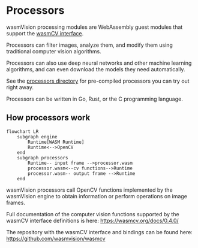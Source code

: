 # Processors

wasmVision processing modules are WebAssembly guest modules that support the [wasmCV interface](https://wasmcv.org).

Processors can filter images, analyze them, and modify them using traditional computer vision algorithms.

Processors can also use deep neural networks and other machine learning algorithms, and can even download the models they need automatically.

See the [processors directory](./processors/) for pre-compiled processors you can try out right away.

Processors can be written in Go, Rust, or the C programming language.

## How processors work

```mermaid
flowchart LR
    subgraph engine
        Runtime[WASM Runtime]
        Runtime<-->OpenCV
    end
    subgraph processors
        Runtime-- input frame -->processor.wasm
        processor.wasm<--cv functions-->Runtime
        processor.wasm-- output frame -->Runtime
    end
```

wasmVision processors call OpenCV functions implemented by the wasmVision engine to obtain information or perform operations on image frames.

Full documentation of the computer vision functions supported by the wasmCV interface definitions is here: 
https://wasmcv.org/docs/0.4.0/


The repository with the wasmCV interface and bindings can be found here:
https://github.com/wasmvision/wasmcv

